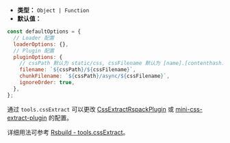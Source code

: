- **类型：** `Object | Function`
- **默认值：**

```js
const defaultOptions = {
  // Loader 配置
  loaderOptions: {},
  // Plugin 配置
  pluginOptions: {
    // cssPath 默认为 static/css, cssFilename 默认为 [name].[contenthash:8].css
    filename: `${cssPath}/${cssFilename}`,
    chunkFilename: `${cssPath}/async/${cssFilename}`,
    ignoreOrder: true,
  },
};
```

通过 `tools.cssExtract` 可以更改 [CssExtractRspackPlugin](https://www.rspack.dev/zh/plugins/rspack/css-extract-rspack-plugin) 或 [mini-css-extract-plugin](https://github.com/webpack-contrib/mini-css-extract-plugin) 的配置。

详细用法可参考 [Rsbuild - tools.cssExtract](https://rsbuild.dev/zh/config/tools/css-extract)。
